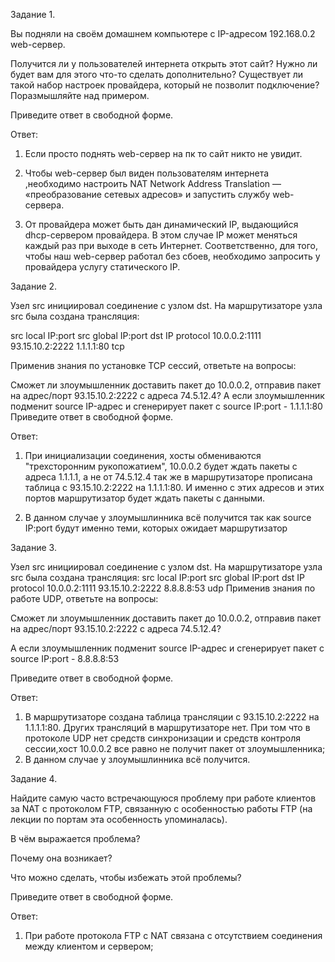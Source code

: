 Задание 1.


Вы подняли на своём домашнем компьютере с IP-адресом 192.168.0.2 web-сервер.

Получится ли у пользователей интернета открыть этот сайт?
Нужно ли будет вам для этого что-то сделать дополнительно?
Существует ли такой набор настроек провайдера, который не позволит подключение?
Поразмышляйте над примером.

Приведите ответ в свободной форме.


Ответ:

1) Если просто поднять web-сервер на пк то сайт никто не увидит.

2) Чтобы web-сервер был виден пользователям интернета ,необходимо настроить NAT Network Address Translation — «преобразование сетевых адресов» и запустить службу web-сервера.

3) От провайдера может быть дан динамический IP, выдающийся dhcp-сервером провайдера. В этом случае IP может меняться каждый раз при выходе в сеть Интернет. Соответственно, для того, чтобы наш web-сервер работал без сбоев, необходимо запросить у провайдера услугу статического IP.

Задание 2.


Узел src инициировал соединение с узлом dst.
На маршрутизаторе узла src была создана трансляция:

src local IP:port	src global IP:port	dst IP	protocol
10.0.0.2:1111	93.15.10.2:2222	1.1.1.1:80	tcp

Применив знания по установке TCP сессий, ответьте на вопросы:

Сможет ли злоумышленник доставить пакет до 10.0.0.2, отправив пакет на адрес/порт 93.15.10.2:2222 с адреса 74.5.12.4?
А если злоумышленник подменит source IP-адрес и сгенерирует пакет с source IP:port - 1.1.1.1:80
Приведите ответ в свободной форме.

Ответ:


1) При инициализации соединения, хосты обмениваются "трехсторонним рукопожатием", 10.0.0.2 будет ждать пакеты с адреса 1.1.1.1, а не от 74.5.12.4 так же в маршрутизаторе прописана таблица  с 93.15.10.2:2222 на 1.1.1.1:80. И именно с этих адресов и этих портов маршрутизатор будет ждать пакеты с данными.

2) В данном случае у злоумышлинника всё получится так как source IP:port будут именно теми, которых ожидает маршрутизатор

Задание 3.


Узел src инициировал соединение с узлом dst.
На маршрутизаторе узла src была создана трансляция:
src local IP:port	src global IP:port	dst IP	protocol
10.0.0.2:1111	93.15.10.2:2222	8.8.8.8:53	udp
Применив знания по работе UDP, ответьте на вопросы:

Сможет ли злоумышленник доставить пакет до 10.0.0.2, отправив пакет на адрес/порт 93.15.10.2:2222 с адреса 74.5.12.4?

А если злоумышленник подменит source IP-адрес и сгенерирует пакет с source IP:port - 8.8.8.8:53

Приведите ответ в свободной форме.


Ответ:

1)  В маршрутизаторе создана таблица трансляции с 93.15.10.2:2222 на 1.1.1.1:80. Других трансляций в маршрутизаторе нет. При том что в протоколе UDP нет средств синхронизации и средств контроля сессии,хост 10.0.0.2 все равно не получит пакет от злоумышленника;
2)  В данном случае у злоумышлинника всё получится.


Задание 4.


Найдите самую часто встречающуюся проблему при работе клиентов за NAT с протоколом FTP, связанную с особенностью работы FTP (на лекции по портам эта особенность упоминалась).

В чём выражается проблема?

Почему она возникает?

Что можно сделать, чтобы избежать этой проблемы?

Приведите ответ в свободной форме.


Ответ:

1) При работе протокола FTP с NAT связана с отсутствием соединения между клиентом и сервером;
